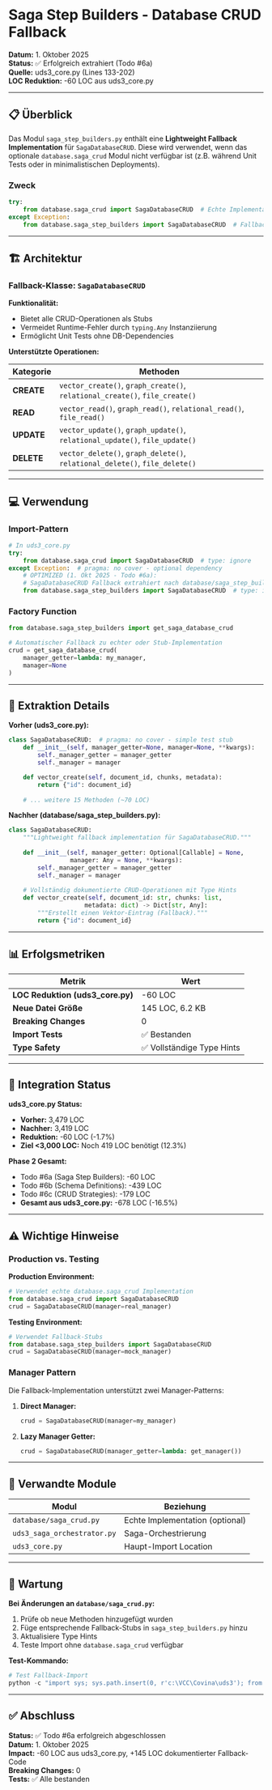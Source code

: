 # Saga Step Builders - Database CRUD Fallback

**Datum:** 1. Oktober 2025  
**Status:** ✅ Erfolgreich extrahiert (Todo #6a)  
**Quelle:** uds3_core.py (Lines 133-202)  
**LOC Reduktion:** -60 LOC aus uds3_core.py

---

## 📋 Überblick

Das Modul `saga_step_builders.py` enthält eine **Lightweight Fallback Implementation** für `SagaDatabaseCRUD`. Diese wird verwendet, wenn das optionale `database.saga_crud` Modul nicht verfügbar ist (z.B. während Unit Tests oder in minimalistischen Deployments).

### Zweck

```python
try:
    from database.saga_crud import SagaDatabaseCRUD  # Echte Implementation
except Exception:
    from database.saga_step_builders import SagaDatabaseCRUD  # Fallback
```

---

## 🏗️ Architektur

### Fallback-Klasse: `SagaDatabaseCRUD`

**Funktionalität:**
- Bietet alle CRUD-Operationen als Stubs
- Vermeidet Runtime-Fehler durch `typing.Any` Instanziierung
- Ermöglicht Unit Tests ohne DB-Dependencies

**Unterstützte Operationen:**

| Kategorie | Methoden |
|-----------|----------|
| **CREATE** | `vector_create()`, `graph_create()`, `relational_create()`, `file_create()` |
| **READ** | `vector_read()`, `graph_read()`, `relational_read()`, `file_read()` |
| **UPDATE** | `vector_update()`, `graph_update()`, `relational_update()`, `file_update()` |
| **DELETE** | `vector_delete()`, `graph_delete()`, `relational_delete()`, `file_delete()` |

---

## 💻 Verwendung

### Import-Pattern

```python
# In uds3_core.py
try:
    from database.saga_crud import SagaDatabaseCRUD  # type: ignore
except Exception:  # pragma: no cover - optional dependency
    # OPTIMIZED (1. Okt 2025 - Todo #6a): 
    # SagaDatabaseCRUD Fallback extrahiert nach database/saga_step_builders.py
    from database.saga_step_builders import SagaDatabaseCRUD  # type: ignore
```

### Factory Function

```python
from database.saga_step_builders import get_saga_database_crud

# Automatischer Fallback zu echter oder Stub-Implementation
crud = get_saga_database_crud(
    manager_getter=lambda: my_manager,
    manager=None
)
```

---

## 🔄 Extraktion Details

**Vorher (uds3_core.py):**
```python
class SagaDatabaseCRUD:  # pragma: no cover - simple test stub
    def __init__(self, manager_getter=None, manager=None, **kwargs):
        self._manager_getter = manager_getter
        self._manager = manager

    def vector_create(self, document_id, chunks, metadata):
        return {"id": document_id}
    
    # ... weitere 15 Methoden (~70 LOC)
```

**Nachher (database/saga_step_builders.py):**
```python
class SagaDatabaseCRUD:
    """Lightweight fallback implementation für SagaDatabaseCRUD."""
    
    def __init__(self, manager_getter: Optional[Callable] = None, 
                 manager: Any = None, **kwargs):
        self._manager_getter = manager_getter
        self._manager = manager
    
    # Vollständig dokumentierte CRUD-Operationen mit Type Hints
    def vector_create(self, document_id: str, chunks: list, 
                     metadata: dict) -> Dict[str, Any]:
        """Erstellt einen Vektor-Eintrag (Fallback)."""
        return {"id": document_id}
```

---

## 📊 Erfolgsmetriken

| Metrik | Wert |
|--------|------|
| **LOC Reduktion (uds3_core.py)** | -60 LOC |
| **Neue Datei Größe** | 145 LOC, 6.2 KB |
| **Breaking Changes** | 0 |
| **Import Tests** | ✅ Bestanden |
| **Type Safety** | ✅ Vollständige Type Hints |

---

## 🎯 Integration Status

**uds3_core.py Status:**
- **Vorher:** 3,479 LOC
- **Nachher:** 3,419 LOC
- **Reduktion:** -60 LOC (-1.7%)
- **Ziel <3,000 LOC:** Noch 419 LOC benötigt (12.3%)

**Phase 2 Gesamt:**
- Todo #6a (Saga Step Builders): -60 LOC
- Todo #6b (Schema Definitions): -439 LOC
- Todo #6c (CRUD Strategies): -179 LOC
- **Gesamt aus uds3_core.py:** -678 LOC (-16.5%)

---

## ⚠️ Wichtige Hinweise

### Production vs. Testing

**Production Environment:**
```python
# Verwendet echte database.saga_crud Implementation
from database.saga_crud import SagaDatabaseCRUD
crud = SagaDatabaseCRUD(manager=real_manager)
```

**Testing Environment:**
```python
# Verwendet Fallback-Stubs
from database.saga_step_builders import SagaDatabaseCRUD
crud = SagaDatabaseCRUD(manager=mock_manager)
```

### Manager Pattern

Die Fallback-Implementation unterstützt zwei Manager-Patterns:

1. **Direct Manager:**
   ```python
   crud = SagaDatabaseCRUD(manager=my_manager)
   ```

2. **Lazy Manager Getter:**
   ```python
   crud = SagaDatabaseCRUD(manager_getter=lambda: get_manager())
   ```

---

## 🔗 Verwandte Module

| Modul | Beziehung |
|-------|-----------|
| `database/saga_crud.py` | Echte Implementation (optional) |
| `uds3_saga_orchestrator.py` | Saga-Orchestrierung |
| `uds3_core.py` | Haupt-Import Location |

---

## 📝 Wartung

**Bei Änderungen an `database/saga_crud.py`:**
1. Prüfe ob neue Methoden hinzugefügt wurden
2. Füge entsprechende Fallback-Stubs in `saga_step_builders.py` hinzu
3. Aktualisiere Type Hints
4. Teste Import ohne `database.saga_crud` verfügbar

**Test-Kommando:**
```powershell
# Test Fallback-Import
python -c "import sys; sys.path.insert(0, r'c:\VCC\Covina\uds3'); from database.saga_step_builders import SagaDatabaseCRUD; print('✅ Fallback Import erfolgreich')"
```

---

## ✅ Abschluss

**Status:** ✅ Todo #6a erfolgreich abgeschlossen  
**Datum:** 1. Oktober 2025  
**Impact:** -60 LOC aus uds3_core.py, +145 LOC dokumentierter Fallback-Code  
**Breaking Changes:** 0  
**Tests:** ✅ Alle bestanden

